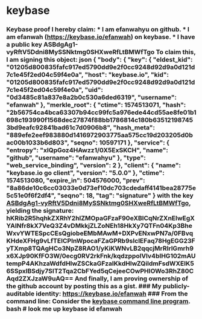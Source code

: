 # keybase
### Keybase proof  I hereby claim:    * I am efanwahyu on github.   * I am efanwah (https://keybase.io/efanwah) on keybase.   * I have a public key ASBdgAg1-vyRftV5Ddni8MySSNktmg0SHXweRfLtBMWfTgo  To claim this, I am signing this object:  json {   "body": {     "key": {       "eldest_kid": "01205d800835fafc917ed5790dd9e2f0cc9248d92d9a0d121d7c1e45f2ed04c59f4e0a",       "host": "keybase.io",       "kid": "01205d800835fafc917ed5790dd9e2f0cc9248d92d9a0d121d7c1e45f2ed04c59f4e0a",       "uid": "0d3485c81a837e8a2b0c530a6ded6319",       "username": "efanwah"     },     "merkle_root": {       "ctime": 1574513071,       "hash": "2b56754ca4bca63307b94cc99fc5a976ede44cd55ae8fe01b1698c193990f1568dec27874f88bb1786814c180b635121987453bd9eafc92841bad61c7d0906b8",       "hash_meta": "889efe2eef983880d1416972903775aa575cc19d203205d0bac00b1033b6d803",       "seqno": 10597171     },     "service": {       "entropy": "xIQpGoz4HAwzz1/0X5ExSKCH",       "name": "github",       "username": "efanwahyu"     },     "type": "web_service_binding",     "version": 2   },   "client": {     "name": "keybase.io go client",     "version": "5.0.0"   },   "ctime": 1574513080,   "expire_in": 504576000,   "prev": "8a86de10c6cc03033e0d73ef10dc703cdedaff4141bea28775e5c51e0f6f2df4",   "seqno": 18,   "tag": "signature" }  with the key [ASBdgAg1-vyRftV5Ddni8MySSNktmg0SHXweRfLtBMWfTgo](https://keybase.io/efanwah), yielding the signature:  hKRib2R5hqhkZXRhY2hlZMOpaGFzaF90eXBlCqNrZXnEIwEgXYAINfr8kX7VeQ3Z4vDMkkjZLZoNEh18HkXy7QTFn04Kp3BheWxvYWTESpcCEsQgiobeEMbMAwM+DXPvENxwPN7a/0FBvqKHdeXFHg9vLfTEICPlnWpocaFZaGPRb9sIclEFaq78HgEGG23FyTXmp8TQAgHCo3NpZ8RAO1/yKiKWNvLB2qqcjMrRIrlGmrh9x6XJp90KfFO3W/0ecg0RV2rkFnk/kqdzppolVlv4blHG102mAUtempP4AKhzaWdfdHlwZSCkaGFzaIKkdHlwZQildmFsdWXEIK56SSpxlBSdjy7SIT2Tqa2CbFYed5qCejeeCOwPHIOWo3RhZ80CAqd2ZXJzaW9uAQ==   And finally, I am proving ownership of the github account by posting this as a gist.  ### My publicly-auditable identity:  https://keybase.io/efanwah  ### From the command line:  Consider the [keybase command line program](https://keybase.io/download).  bash # look me up keybase id efanwah
